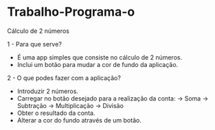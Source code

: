# Trabalho-Programa-o

Cálculo de 2 números

1 - Para que serve?

- É uma app simples que consiste no cálculo de 2 números.
- Inclui um botão para mudar a cor de fundo da aplicação.

2 - O que podes fazer com a aplicação?

- Introduzir 2 números.
- Carregar no botão desejado para a realização da conta:
-> Soma
-> Subtração
-> Multiplicação
-> Divisão
- Obter o resultado da conta.
- Alterar a cor do fundo através de um botão.
